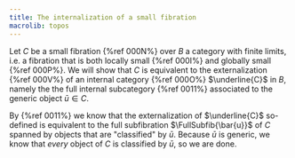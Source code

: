 ```yaml
---
title: The internalization of a small fibration
macrolib: topos
---
```


Let $C$ be a small fibration {%ref 000N%} over $B$ a category with finite
limits, i.e. a fibration that is both locally small {%ref 000I%} and globally
small {%ref 000P%}. We will show that $C$ is equivalent to the externalization
{%ref 000V%} of an internal category {%ref 000O%} $\underline{C}$ in $B$,
namely the the full internal subcategory {%ref 0011%} associated to the generic
object $\bar{u}\in C$.

By {%ref 0011%} we know that the externalization of $\underline{C}$ so-defined
is equivalent to the full subfibration $\FullSubfib{\bar{u}}$ of $C$ spanned by
objects that are "classified" by $\bar{u}$. Because $\bar{u}$ is generic, we
know that *every* object of $C$ is classified by $\bar{u}$, so we are done.
